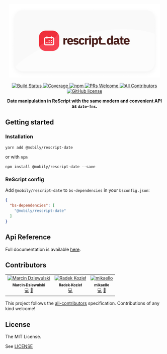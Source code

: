 <p align="center">
  <img src="./assets/frame.png" width="480">
</p>

<p align="center">
  <a href="https://travis-ci.com/mobily/rescript-date">
    <img src="https://img.shields.io/travis/com/mobily/rescript-date.svg?style=flat-square&amp;logo=travis" alt="Build Status">
  </a>
  <a href="https://coveralls.io/github/mobily/rescript-date?branch=master">
    <img src="https://img.shields.io/coveralls/github/mobily/rescript-date.svg?style=flat-square&amp;logo=coveralls" alt="Coverage">
  </a>
  <a href="https://www.npmjs.com/package/@mobily/rescript-date">
    <img src="https://img.shields.io/npm/v/@mobily/rescript-date.svg?style=flat-square&amp;logo=npm" alt="npm">
  </a>
  <a href="http://makeapullrequest.com">
    <img src="https://img.shields.io/badge/PRs-welcome-brightgreen.svg?style=flat-square" alt="PRs Welcome">
  </a>
  <a href="#contributors">
    <img src="https://img.shields.io/badge/all_contributors-3-orange.svg?style=flat-square" alt="All Contributors">
  </a>
  <a href="https://github.com/mobily/rescript-date/blob/master/LICENSE">
    <img src="https://img.shields.io/badge/license-MIT-blue.svg?style=flat-square" alt="GitHub license">
  </a>
</p>


<p align="center">
  <strong>Date manipulation in ReScript with the same modern and convenient API as <code>date-fns</code>.</strong>
</p>

## Getting started

### Installation

```shell
yarn add @mobily/rescript-date
```

or with `npm`

```shell
npm install @mobily/rescript-date --save
```

### ReScript config

Add `@mobily/rescript-date` to `bs-dependencies` in your `bsconfig.json`:

```json
{
  "bs-dependencies": [
    "@mobily/rescript-date"
  ]
}
```

## Api Reference

Full documentation is available [here](https://mobily.github.io/rescript-date).

## Contributors

<!-- ALL-CONTRIBUTORS-LIST:START - Do not remove or modify this section -->
<!-- prettier-ignore-start -->
<!-- markdownlint-disable -->
<table>
  <tr>
    <td align="center"><a href="https://twitter.com/__marcin_"><img src="https://avatars1.githubusercontent.com/u/1467712?v=4" width="100px;" alt="Marcin Dziewulski"/><br /><sub><b>Marcin Dziewulski</b></sub></a><br /><a href="https://github.com/mobily/rescript-date/commits?author=mobily" title="Code">💻</a> <a href="https://github.com/mobily/rescript-date/commits?author=mobily" title="Documentation">📖</a></td>
    <td align="center"><a href="http://radoslawkoziel.pl"><img src="https://avatars3.githubusercontent.com/u/1303365?v=4" width="100px;" alt="Radek Kozieł"/><br /><sub><b>Radek Kozieł</b></sub></a><br /><a href="https://github.com/mobily/rescript-date/commits?author=panr" title="Code">💻</a></td>
    <td align="center"><a href="https://github.com/mikaello"><img src="https://avatars3.githubusercontent.com/u/2505178?v=4" width="100px;" alt="mikaello"/><br /><sub><b>mikaello</b></sub></a><br /><a href="https://github.com/mobily/rescript-date/commits?author=mikaello" title="Code">💻</a> <a href="https://github.com/mobily/rescript-date/commits?author=mikaello" title="Documentation">📖</a></td>
  </tr>
</table>

<!-- markdownlint-enable -->
<!-- prettier-ignore-end -->
<!-- ALL-CONTRIBUTORS-LIST:END -->

This project follows the [all-contributors](https://github.com/kentcdodds/all-contributors) specification. Contributions of any kind welcome!

## License

The MIT License.

See [LICENSE](LICENSE)
